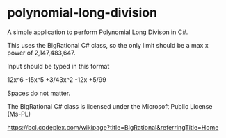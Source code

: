 # polynomial-long-division

A simple application to perform Polynomial Long Divison in C#.

This uses the BigRational C# class, so the only limit should be a max x power of 2,147,483,647.


Input should be typed in this format

12x^6 -15x^5 +3/43x^2 -12x +5/99

Spaces do not matter.


The BigRational C# class is licensed under the Microsoft Public License (Ms-PL)

https://bcl.codeplex.com/wikipage?title=BigRational&referringTitle=Home
